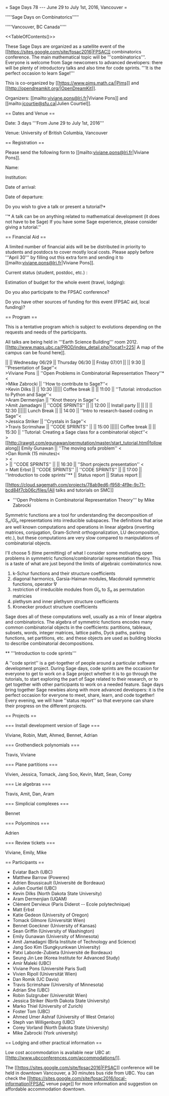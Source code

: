 = Sage Days 78 --- June 29 to July 1st, 2016, Vancouver =

'''''Sage Days on Combinatorics'''''

'''''Vancouver, BC Canada'''''

<<TableOfContents()>>

These Sage Days are organized as a satellite event of the
[[https://sites.google.com/site/fpsac2016|FPSAC]] combinatorics conference.
The main mathematical topic will be '''combinatorics'''. Everyone is welcome
from Sage newcomers to advanced developers: there will be plenty of introductory
talks and also time for code sprints. '''It is the perfect occasion to learn Sage!'''

This is co-organized by [[https://www.pims.math.ca/|Pims]] and [[http://opendreamkit.org/|OpenDreamKit]].

Organizers: [[mailto:viviane.pons@lri.fr|Viviane Pons]] and [[mailto:jcourtie@sfu.ca|Julien Courtiel]]. 

== Dates and Venue ==

Date: 3 days '''From June 29 to July 1st, 2016'''

Venue: University of British Columbia, Vancouver

== Registration ==

Please send the following form to [[mailto:viviane.pons@lri.fr|Viviane Pons]].

Name:

Institution:

Date of arrival:

Date of departure:

Do you wish to give a talk or present a tutorial?*

''* A talk can be on anything related to mathematical development (it does not have to be Sage)
If you have some Sage experience, please consider giving a tutorial.''

== Financial Aid ==

A limited number of financial aids will be be distributed in priority to students and postdocs
to cover mostly local costs. Please apply before '''April 30''' by filling out this extra form
and sending it to [[mailto:viviane.pons@lri.fr|Viviane Pons]].

Current status (student, postdoc, etc.) :

Estimation of budget for the whole event (travel, lodging):

Do you also participate to the FPSAC conference?

Do you have other sources of funding for this event (FPSAC aid, local funding)?

== Program ==

This is a tentative program which is subject to evolutions depending on the requests and needs of the participants.

All talks are being held in '''Earth Science Building''' room 2012. [[http://www.maps.ubc.ca/PROD/index_detail.php?locat1=225| A map of the campus can be found here]].


||      || Wednesday 06/29 || Thursday 06/30 || Friday 07/01 ||
|| 9:30 || ''Presentation of Sage''<<BR>>Viviane Pons || ''Open Problems in Combinatorial Representation Theory''*<<BR>>Mike Zabrocki  || ''How to contribute to Sage?''<<BR>>Kevin Dilks  ||
|| 10:30 |||||| Coffee break ||
|| 11:00 ||  ''Tutorial: introduction to Python and Sage''<<BR>>Aram Dermenjian || ''Knot theory in Sage''<<BR>>Amit Jamadagni || ''CODE SPRINTS'' ||
|| 12:00 || Install party || || ||
|| 12:30 |||||| Lunch Break ||
|| 14:00 || ''Intro to research-based coding in Sage''<<BR>>Jessica Striker || ''Crystals in Sage''<<BR>>Travis Scrimshaw || ''CODE SPRINTS'' ||
|| 15:00 |||||| Coffee break ||
|| 15:30 || ''Tutorial: Creating a Sage class for a combinatorial object''<<BR>>[[http://rawgit.com/egunawan/permutation/master/start_tutorial.html|follow along]] Emily Gunawan || ''The moving sofa problem'' <<BR>>Dan Romik (15 minutes)<<BR>> <<BR>> || ''CODE SPRINTS'' ||
|| 16:30 || ''Short projects presentation'' <<BR>> Matt Erbst || ''CODE SPRINTS'' || ''CODE SPRINTS'' ||
|| 17:00 || ''Introduction to code sprints''** || Status report || Status report ||

[[https://cloud.sagemath.com/projects/78ab9ed6-f958-4f9e-9c71-bcd84f7cb06c/files/|All talks and tutorials on SMC]]

* '''Open Problems in Combinatorial Representation Theory''' by Mike Zabrocki

Symmetric functions are a tool for understanding the decomposition of $S_n$/$Gl_n$ representations into irreducible subspaces.  The definitions that arise are well known computations and operations in linear algebra (inverting matrices, conjugation, Gram-Schmit orthogonalization, LU decomposition, etc.), but these computations are very slow compared to manipulations of combinatorial objects.

I'll choose 5 (time permitting) of what I consider some motivating open problems in symmetric functions/combinatorial representation theory.  This is a taste of what are just beyond the limits of algebraic combinatorics now.

 1. k-Schur functions and their structure coefficients
 2. diagonal harmonics, Garsia-Haiman modules, Macdonald symmetric functions, operator $\nabla$
 3. restriction of irreducible modules from $Gl_n$ to $S_n$ as permutation matricies
 4. plethysm and inner plethysm structure coefficients
 5. Kronecker product structure coefficients

Sage does all of these computations well, usually as a mix of linear algebra and combinatorics.  The algebra of symmetric functions encodes many common combinatorial objects in the coefficients: partitions, tableaux, subsets, words, integer matrices, lattice paths, Dyck paths, parking functions, set partitions, etc. and these objects are used as building blocks to describe combinatorial decompositions.

** '''Introduction to code sprints'''

A ''code sprint'' is a get-together of people around a particular software development project. During Sage days, code sprints are the occasion for everyone to get to work on a Sage project whether it is to go through the tutorials, to start exploring the part of Sage related to their research, or to get together with other participants to work on a needed feature. Sage days bring together Sage newbies along with more advanced developers: it is the perfect occasion for everyone to meet, share, learn, and code together! Every evening, we will have ''status report'' so that everyone can share their progress on the different projects.

== Projects ==

=== Install development version of Sage ===

Viviane, Robin, Matt, Ahmed, Bennet, Adrian

=== Grothendieck polynomials ===

Travis, Viviane

=== Plane partitions ===

Vivien, Jessica, Tomack, Jang Soo, Kevin, Matt, Sean, Corey

=== Lie algebras ===

Travis, Amit, Dan, Aram

=== Simplicial complexes ===

Bennet

=== Polyominos ===

Adrien

=== Review tickets ===

Viviane, Emily, Mike


== Participants ==

 * Eviatar Bach (UBC)
 * Matthew Barrow (Powerex)
 * Adrien Boussicault (Université de Bordeaux)
 * Julien Courtiel (UBC)
 * Kevin Dilks (North Dakota State University)
 * Aram Dermenjian (UQAM)
 * Clément Dervieux (Paris Diderot -- Ecole polytechnique)
 * Matt Erbst
 * Katie Gedeon (University of Oregon)
 * Tomack Gilmore (Universität Wien)
 * Bennet Goeckner (University of Kansas)
 * Sean Griffin (University of Washington)
 * Emily Gunawan (University of Minnesota)
 * Amit Jamadagni (Birla Institute of Technology and Science)
 * Jang Soo Kim (Sungkyunkwan University)
 * Patxi Laborde-Zubieta (Université de Bordeaux)
 * Seung Jin Lee (Korea Institute for Advanced Study)
 * Amir Maleki (UBC)
 * Viviane Pons (Université Paris Sud)
 * Vivien Ripoll (Universität Wien)
 * Dan Romik (UC Davis)
 * Travis Scrimshaw (University of Minnesota)
 * Adrian She (UBC)
 * Robin Sulzgruber (Universität Wien) 
 * Jessica Striker (North Dakota State University)
 * Marko Thiel (University of Zurich)
 * Foster Tom (UBC)
 * Ahmed Umer Ashraf (University of West Ontario)
 * Steph van Willigenburg (UBC)
 * Corey Vorland (North Dakota State University)
 * Mike Zabrocki (York university)



== Lodging and other practical information ==

Low cost accommodation is available near UBC at: [[http://www.ubcconferences.com/accommodations/]].

The [[https://sites.google.com/site/fpsac2016|FPSAC]] conference
will be held in downtown Vancouver, a 30 minutes bus ride from UBC.
You can check the [[https://sites.google.com/site/fpsac2016/local-information|FPSAC venue page]]
for more information and suggestion on affordable accommodation downtown.
